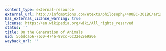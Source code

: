```yaml
---
content_type: external-resource
external_url: http://infomotions.com/etexts/philosophy/400BC-301BC/aristotle-on-270.htm
has_external_license_warning: true
license: https://en.wikipedia.org/wiki/All_rights_reserved
status: ''
title: On the Generation of Animals
uid: 56bdca56-7630-4746-99cc-6c32e29e9a0e
wayback_url: ''
---
```

